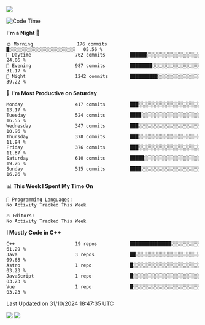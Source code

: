![](https://komarev.com/ghpvc/?username=lilpidgey&color=red)
<!--START_SECTION:waka-->
![Code Time](http://img.shields.io/badge/Code%20Time-1%2C491%20hrs%2018%20mins-blue)

**I'm a Night 🦉** 

```text
🌞 Morning                176 commits         █░░░░░░░░░░░░░░░░░░░░░░░░   05.56 % 
🌆 Daytime                762 commits         ██████░░░░░░░░░░░░░░░░░░░   24.06 % 
🌃 Evening                987 commits         ████████░░░░░░░░░░░░░░░░░   31.17 % 
🌙 Night                  1242 commits        ██████████░░░░░░░░░░░░░░░   39.22 % 
```
📅 **I'm Most Productive on Saturday** 

```text
Monday                   417 commits         ███░░░░░░░░░░░░░░░░░░░░░░   13.17 % 
Tuesday                  524 commits         ████░░░░░░░░░░░░░░░░░░░░░   16.55 % 
Wednesday                347 commits         ███░░░░░░░░░░░░░░░░░░░░░░   10.96 % 
Thursday                 378 commits         ███░░░░░░░░░░░░░░░░░░░░░░   11.94 % 
Friday                   376 commits         ███░░░░░░░░░░░░░░░░░░░░░░   11.87 % 
Saturday                 610 commits         █████░░░░░░░░░░░░░░░░░░░░   19.26 % 
Sunday                   515 commits         ████░░░░░░░░░░░░░░░░░░░░░   16.26 % 
```


📊 **This Week I Spent My Time On** 

```text
💬 Programming Languages: 
No Activity Tracked This Week

🔥 Editors: 
No Activity Tracked This Week
```

**I Mostly Code in C++** 

```text
C++                      19 repos            ███████████████░░░░░░░░░░   61.29 % 
Java                     3 repos             ██░░░░░░░░░░░░░░░░░░░░░░░   09.68 % 
Astro                    1 repo              █░░░░░░░░░░░░░░░░░░░░░░░░   03.23 % 
JavaScript               1 repo              █░░░░░░░░░░░░░░░░░░░░░░░░   03.23 % 
Vue                      1 repo              █░░░░░░░░░░░░░░░░░░░░░░░░   03.23 % 
```




 Last Updated on 31/10/2024 18:47:35 UTC
<!--END_SECTION:waka-->
![](https://hit.yhype.me/github/profile?user_id=42968544)
![](https://komarev.com/ghpvc/?lilpidgey)
